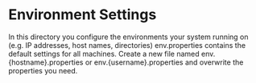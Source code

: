 Environment Settings
====================

In this directory you configure the environments your system running on (e.g. IP addresses, host names, directories)
env.properties contains the default settings for all machines. Create a new file named env.{hostname}.properties or
env.{username}.properties and overwrite the properties you need.